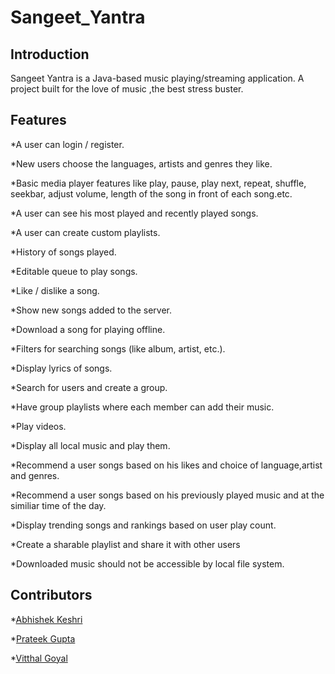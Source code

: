 # Sangeet_Yantra #

## Introduction ##
Sangeet Yantra is a Java-based music playing/streaming application. A project built for the love of music ,the best stress buster.

## Features ##

*A user can login / register.
  
*New users choose the languages, artists and genres they like.
  
*Basic media player features like play, pause, play next, repeat, shuffle, seekbar, adjust volume, length of the song in front of each song.etc.
  
*A user can see his most played and recently played songs.

*A user can create custom playlists.
  
*History of songs played.

*Editable queue to play songs.

*Like / dislike a song.
  
*Show new songs added to the server.

*Download a song for playing offline.

*Filters for searching songs (like album, artist, etc.).

*Display lyrics of songs.

*Search for users and create a group.

*Have group playlists where each member can add their music.

*Play videos.

*Display all local music and play them.

*Recommend a user songs based on his likes and choice of language,artist and genres.

*Recommend a user songs based on his previously played music and at the similiar time of the day.

*Display trending songs and rankings based on user play count.

*Create a sharable playlist and share it with other users

*Downloaded music should not be accessible by local file system.


## Contributors ##

*[Abhishek Keshri](https://github.com/abhikeshri10)

*[Prateek Gupta](https://github.com/Prat2404)

*[Vitthal Goyal](https://gihtub.com/vitthalgoyal)
 
 
 
